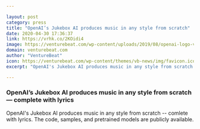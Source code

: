 ```yaml
---

layout: post
category: press
title: "OpenAI’s Jukebox AI produces music in any style from scratch"
date: 2020-04-30 17:36:37
link: https://vrhk.co/2KOidi4
image: https://venturebeat.com/wp-content/uploads/2019/08/openai-logo-vertical-dimensional-purple-e1588267015132.png?w=1200&strip=all
domain: venturebeat.com
author: "VentureBeat"
icon: https://venturebeat.com/wp-content/themes/vb-news/img/favicon.ico
excerpt: "OpenAI's Jukebox AI produces music in any style from scratch -- comlete with lyrics. The code, samples, and pretrained models are publicly available."

---
```


### OpenAI’s Jukebox AI produces music in any style from scratch — complete with lyrics

OpenAI's Jukebox AI produces music in any style from scratch -- comlete with lyrics. The code, samples, and pretrained models are publicly available.